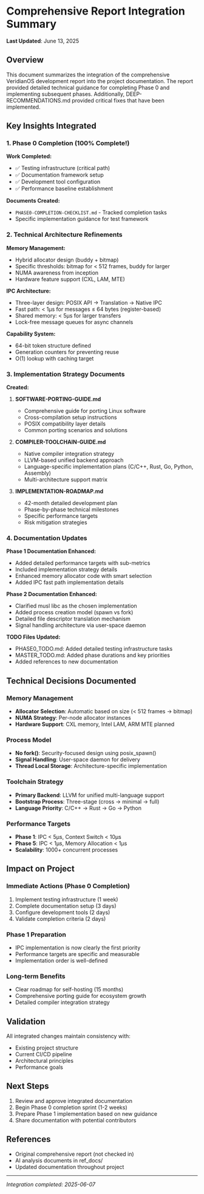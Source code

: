 # Comprehensive Report Integration Summary

**Last Updated**: June 13, 2025

## Overview

This document summarizes the integration of the comprehensive VeridianOS development report into the project documentation. The report provided detailed technical guidance for completing Phase 0 and implementing subsequent phases. Additionally, DEEP-RECOMMENDATIONS.md provided critical fixes that have been implemented.

## Key Insights Integrated

### 1. Phase 0 Completion (100% Complete!)

**Work Completed:**
- ✅ Testing infrastructure (critical path)
- ✅ Documentation framework setup
- ✅ Development tool configuration
- ✅ Performance baseline establishment

**Documents Created:**
- `PHASE0-COMPLETION-CHECKLIST.md` - Tracked completion tasks
- Specific implementation guidance for test framework

### 2. Technical Architecture Refinements

**Memory Management:**
- Hybrid allocator design (buddy + bitmap)
- Specific thresholds: bitmap for < 512 frames, buddy for larger
- NUMA awareness from inception
- Hardware feature support (CXL, LAM, MTE)

**IPC Architecture:**
- Three-layer design: POSIX API → Translation → Native IPC
- Fast path: < 1μs for messages ≤ 64 bytes (register-based)
- Shared memory: < 5μs for larger transfers
- Lock-free message queues for async channels

**Capability System:**
- 64-bit token structure defined
- Generation counters for preventing reuse
- O(1) lookup with caching target

### 3. Implementation Strategy Documents

**Created:**
1. **SOFTWARE-PORTING-GUIDE.md**
   - Comprehensive guide for porting Linux software
   - Cross-compilation setup instructions
   - POSIX compatibility layer details
   - Common porting scenarios and solutions

2. **COMPILER-TOOLCHAIN-GUIDE.md**
   - Native compiler integration strategy
   - LLVM-based unified backend approach
   - Language-specific implementation plans (C/C++, Rust, Go, Python, Assembly)
   - Multi-architecture support matrix

3. **IMPLEMENTATION-ROADMAP.md**
   - 42-month detailed development plan
   - Phase-by-phase technical milestones
   - Specific performance targets
   - Risk mitigation strategies

### 4. Documentation Updates

**Phase 1 Documentation Enhanced:**
- Added detailed performance targets with sub-metrics
- Included implementation strategy details
- Enhanced memory allocator code with smart selection
- Added IPC fast path implementation details

**Phase 2 Documentation Enhanced:**
- Clarified musl libc as the chosen implementation
- Added process creation model (spawn vs fork)
- Detailed file descriptor translation mechanism
- Signal handling architecture via user-space daemon

**TODO Files Updated:**
- PHASE0_TODO.md: Added detailed testing infrastructure tasks
- MASTER_TODO.md: Added phase durations and key priorities
- Added references to new documentation

## Technical Decisions Documented

### Memory Management
- **Allocator Selection**: Automatic based on size (< 512 frames → bitmap)
- **NUMA Strategy**: Per-node allocator instances
- **Hardware Support**: CXL memory, Intel LAM, ARM MTE planned

### Process Model
- **No fork()**: Security-focused design using posix_spawn()
- **Signal Handling**: User-space daemon for delivery
- **Thread Local Storage**: Architecture-specific implementation

### Toolchain Strategy
- **Primary Backend**: LLVM for unified multi-language support
- **Bootstrap Process**: Three-stage (cross → minimal → full)
- **Language Priority**: C/C++ → Rust → Go → Python

### Performance Targets
- **Phase 1**: IPC < 5μs, Context Switch < 10μs
- **Phase 5**: IPC < 1μs, Memory Allocation < 1μs
- **Scalability**: 1000+ concurrent processes

## Impact on Project

### Immediate Actions (Phase 0 Completion)
1. Implement testing infrastructure (1 week)
2. Complete documentation setup (3 days)
3. Configure development tools (2 days)
4. Validate completion criteria (2 days)

### Phase 1 Preparation
- IPC implementation is now clearly the first priority
- Performance targets are specific and measurable
- Implementation order is well-defined

### Long-term Benefits
- Clear roadmap for self-hosting (15 months)
- Comprehensive porting guide for ecosystem growth
- Detailed compiler integration strategy

## Validation

All integrated changes maintain consistency with:
- Existing project structure
- Current CI/CD pipeline
- Architectural principles
- Performance goals

## Next Steps

1. Review and approve integrated documentation
2. Begin Phase 0 completion sprint (1-2 weeks)
3. Prepare Phase 1 implementation based on new guidance
4. Share documentation with potential contributors

## References

- Original comprehensive report (not checked in)
- AI analysis documents in ref_docs/
- Updated documentation throughout project

---

*Integration completed: 2025-06-07*
